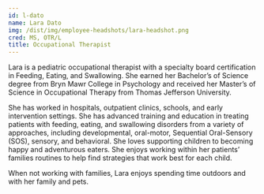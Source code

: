 ```yaml
---
id: l-dato
name: Lara Dato
img: /dist/img/employee-headshots/lara-headshot.png
cred: MS, OTR/L
title: Occupational Therapist
---
```


Lara is a pediatric occupational therapist with a specialty board certification in Feeding, Eating, and Swallowing. She earned her Bachelor’s of Science degree from Bryn Mawr College in Psychology and received her Master’s of Science in Occupational Therapy from Thomas Jefferson University.

She has worked in hospitals, outpatient clinics, schools, and early intervention settings. She has advanced training and education in treating patients with feeding, eating, and swallowing disorders from a variety of approaches, including developmental, oral-motor, Sequential Oral-Sensory (SOS), sensory, and behavioral. She loves supporting children to becoming happy and adventurous eaters. She enjoys working within her patients’ families routines to help find strategies that work best for each child.

When not working with families, Lara enjoys spending time outdoors and with her family and pets.
